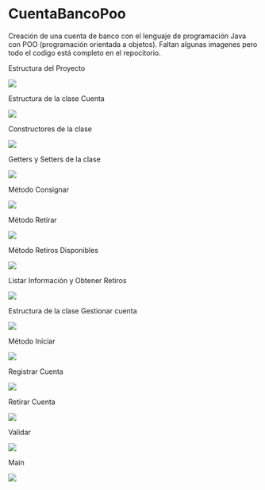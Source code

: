 # CuentaBancoPoo
Creación de una cuenta de banco con el lenguaje de programación Java con POO (programación orientada a objetos). Faltan algunas imagenes pero todo el codigo está completo en el repocitorio.

Estructura del Proyecto 

![](Assets/estructura.jpg)

Estructura de la clase Cuenta

![](Assets/Estructura-Clase.jpg)

Constructores de la clase

![](Assets/Contructores-Clase.jpg)

Getters y Setters de la clase

![](Assets/Setter-Getters.jpg)

Método Consignar

![](Assets/Metodo-Consignar.jpg)

Método Retirar

![](Assets/Metodo-Retirar.jpg)

Método Retiros Disponibles

![](Assets/Retiros-Disponibles.jpg)

Listar Información y Obtener Retiros

![](Assets/listarInfor.jpg)

Estructura de la clase Gestionar cuenta

![](Assets/claseGestion.jpg)

Método Iniciar

![](Assets/iniciar.jpg)

Registrar Cuenta

![](Assets/registrar-Cuenta.jpg)

Retirar Cuenta

![](Assets/RetirarCuenta.jpg)

Validar

![](Assets/ValidarCuenta.jpg)

Main

![](Assets/main.jpg)
